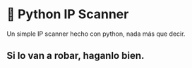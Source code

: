 <h1>🐍 Python IP Scanner</h1>
<p>
Un simple IP scanner hecho con python, nada más que decir. <br>
  <h2><b>Si lo van a robar, haganlo bien.</b></h2>
</p>
